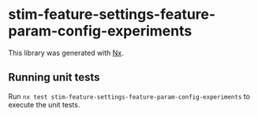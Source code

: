 # stim-feature-settings-feature-param-config-experiments

This library was generated with [Nx](https://nx.dev).

## Running unit tests

Run `nx test stim-feature-settings-feature-param-config-experiments` to execute the unit tests.
